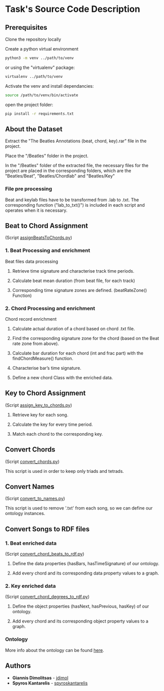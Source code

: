 # Task's Source Code Description

## Prerequisites

Clone the repository locally


Create a python virtual environment

```bash
python3 -m venv ../path/to/venv
```

or using the "virtualenv" package:
```bash
virtualenv ../path/to/venv
```

Activate the venv and install dependancies:
```bash
source /path/to/venv/bin/activate
```
open the project folder:
```bash
pip install -r requirements.txt
```

## About the Dataset

Extract the "The Beatles Annotations (beat, chord, key).rar" file in the project.

Place the "/Beatles" folder in the project.

In the "/Beatles" folder of the extracted file, the necessary files for the project are placed in the corresponding folders, which are the "Beatles/Beat", "Beatles/Chordlab" and "Beatles/Key"


### File pre processing

Beat and keylab files have to be transformed from .lab to .txt.
The corresponding function ("lab_to_txt()") is included in each script and operates when it is necessary.


## Beat to Chord Assignment
(Script [assignBeatsToChords.py](assignBeatsToChords.py))

### 1. Beat Processing and enrichment

Beat files data processing

1. Retrieve time signature and characterise track time periods.

2. Calculate beat mean duration (from beat file, for each track)

3. Corresponding time signature zones are defined. (beatRateZone() Function)


### 2. Chord Processing and enrichment

Chord record enrichment

1. Calculate actual duration of a chord based on chord .txt file.

2. Find the corresponding signature zone for the chord (based on the Beat rate zone from above).

3. Calculate bar duration for each chord (int and frac part) with the findChordMeasure() function.

4. Characterise bar’s time signature.

5. Define a new chord Class with the enriched data.

## Key to Chord Assignment

(Script [assign_key_to_chords.py](assign_key_to_chords.py))

1. Retrieve key for each song.

2. Calculate the key for every time period.

3. Match each chord to the corresponding key.

## Convert Chords

(Script [convert_chords.py](convert_chords.py))

This script is used in order to keep only triads and tetrads.

## Convert Names

(Script [convert_to_names.py](convert_to_names.py))

This script is used to remove '.txt' from each song, so we can define our ontology instances.

## Convert Songs to RDF files

### 1. Beat enriched data

(Script [convert_chord_beats_to_rdf.py](convert_chord_beats_to_rdf.py))

1. Define the data properties (hasBars, hasTimeSignature) of our ontology.

2. Add every chord and its corresponding data property values to a graph.

### 2. Key enriched data

(Script [convert_chord_degrees_to_rdf.py](convert_chord_degrees_to_rdf.py))

1. Define the object properties (hasNext, hasPrevious, hasKey) of our ontology.

2. Add every chord and its corresponding object property values to a graph.

### Ontology

More info about the ontology can be found [here](../ontology).

## Authors

* **Giannis Dimolitsas** - [jdimol](https://github.com/jdimol)
* **Spyros Kantarelis**  - [spyroskantarelis](https://github.com/spyroskantarelis)
